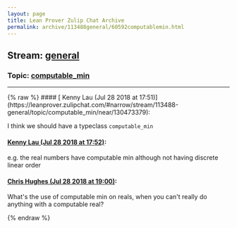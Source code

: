 ```yaml
---
layout: page
title: Lean Prover Zulip Chat Archive 
permalink: archive/113488general/60592computablemin.html
---
```


## Stream: [general](https://leanprover-community.github.io/archive/113488general/index.html)
### Topic: [computable_min](https://leanprover-community.github.io/archive/113488general/60592computablemin.html)

---

<base href="https://leanprover.zulipchat.com">
{% raw %}
#### [ Kenny Lau (Jul 28 2018 at 17:51)](https://leanprover.zulipchat.com/#narrow/stream/113488-general/topic/computable_min/near/130473379):
<p>I think we should have a typeclass <code>computable_min</code></p>

#### [ Kenny Lau (Jul 28 2018 at 17:52)](https://leanprover.zulipchat.com/#narrow/stream/113488-general/topic/computable_min/near/130473389):
<p>e.g. the real numbers have computable min although not having discrete linear order</p>

#### [ Chris Hughes (Jul 28 2018 at 19:00)](https://leanprover.zulipchat.com/#narrow/stream/113488-general/topic/computable_min/near/130476429):
<p>What's the use of computable min on reals, when you can't really do anything with a computable real?</p>


{% endraw %}
